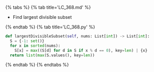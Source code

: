 {% tabs %}
{% tab title='LC_368.md' %}

* Find largest divisible subset

{% endtab %}
{% tab title='LC_368.py' %}

```py
def largestDivisibleSubset(self, nums: List[int]) -> List[int]:
  S = {-1: set()}
  for x in sorted(nums):
    S[x] = max((S[d] for d in S if x % d == 0), key=len) | {x}
  return list(max(S.values(), key=len))
```

{% endtab %}
{% endtabs %}